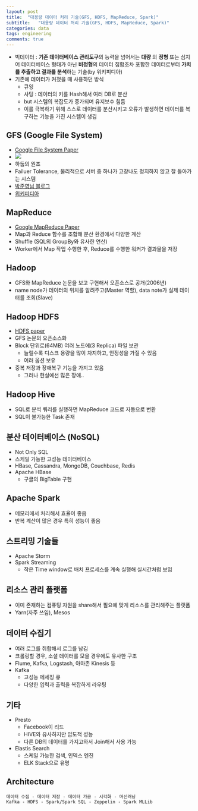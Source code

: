 ```yaml
---
layout: post
title:  "대용량 데이터 처리 기술(GFS, HDFS, MapReduce, Spark)"
subtitle:   "대용량 데이터 처리 기술(GFS, HDFS, MapReduce, Spark)"
categories: data
tags: engineering
comments: true
---
```


- 빅데이터 : **기존 데이터베이스 관리도구**의 능력을 넘어서는 **대량** 의 **정형** 또는 심지어 데이터베이스 형태가 아닌 **비정형**의 데이터 집합조차 포함한 데이터로부터 **가치를 추출하고 결과를 분석**하는 기술(by 위키피디아)
- 기존에 데이터가 커졌을 때 사용하던 방식
	- 큐잉
	- 샤딩 : 데이터의 키를 Hash해서 여러 DB로 분산
	- but 시스템의 복잡도가 증가되며 유지보수 힘듬
	- 이를 극복하기 위해 스스로 데이터를 분산시키고 오류가 발생하면 데이터를 복구하는 기능을 가진 시스템이 생김 	

## GFS (Google File System)
- [Google File System Paper](https://static.googleusercontent.com/media/research.google.com/ko//archive/gfs-sosp2003.pdf)
- <img src="https://www.dropbox.com/s/veqxbvuk2oefm96/%EC%8A%A4%ED%81%AC%EB%A6%B0%EC%83%B7%202018-05-26%2013.53.43.png?raw=1">
- 하둡의 원조
- Failuer Tolerance, 물리적으로 서버 중 하나가 고장나도 정지하지 않고 잘 돌아가는 시스템
- [박준영님 블로그](https://swalloow.github.io/map-reduce)
- [위키피디아](https://ko.wikipedia.org/wiki/%EA%B5%AC%EA%B8%80_%ED%8C%8C%EC%9D%BC_%EC%8B%9C%EC%8A%A4%ED%85%9C)

## MapReduce
- [Google MapReduce Paper](https://research.google.com/archive/mapreduce-osdi04.pdf)
- Map과 Reduce 함수를 조합해 분산 환경에서 다양한 계산
- Shuffle (SQL의 GroupBy와 유사한 연산)
- Worker에서 Map 작업 수행한 후, Reduce를 수행한 워커가 결과물을 저장

## Hadoop
- GFS와 MapReduce 논문을 보고 구현해서 오픈소스로 공개(2006년)
- name node가 데이터의 위치를 알려주고(Master 역할), data note가 실제 데이터를 조회(Slave)

## Hadoop HDFS
- [HDFS paper](http://storageconference.us/2010/Papers/MSST/Shvachko.pdf)
- GFS 논문의 오픈소스화
- Block 단위로(64MB) 여러 노드에(3 Replica) 파일 보관
	- 늘릴수록 디스크 용량을 많이 차지하고, 안정성을 가질 수 있음
	- 여러 옵션 보유
- 중복 저장과 장애복구 기능을 가지고 있음
	- 그러나 현실에선 많은 장애..

## Hadoop Hive
- SQL로 분석 쿼리를 실행하면 MapReduce 코드로 자동으로 변환	
- SQL이 불가능한 Task 존재

## 분산 데이터베이스 (NoSQL)
- Not Only SQL
- 스케일 가능한 고성능 데이터베이스
- HBase, Cassandra, MongoDB, Couchbase, Redis
- Apache HBase
	- 구글의 BigTable 구현
 
## Apache Spark
- 메모리에서 처리해서 효율이 좋음
- 반복 계산이 많은 경우 특히 성능이 좋음


## 스트리밍 기술들
- Apache Storm
- Spark Streaming
	- 작은 Time window로 배치 프로세스를 계속 실행해 실시간처럼 보임

## 리소스 관리 플랫폼
- 이미 존재하는 컴퓨팅 자원을 share해서 필요에 맞게 리소스를 관리해주는 플랫폼
- Yarn(자주 쓰임), Mesos 

## 데이터 수집기
- 여러 로그를 취합해서 로그를 남김
- 크롤링할 경우, 소셜 데이터를 모을 경우에도 유사한 구조
- Flume, Kafka, Logstash, 아마존 Kinesis 등
- Kafka
	- 고성능 메세징 큐 
	- 다양한 입력과 출력을 복잡하게 라우팅

## 기타
- Presto
	- Facebook이 리드
	- HIVE와 유사하지만 압도적 성능
	- 다른 DB의 데이터를 가지고와서 Join해서 사용 가능 
- Elastis Search
	- 스케일 가능한 검색, 인덱스 엔진
	- ELK Stack으로 유명 	

## Architecture
```
데이터 수집 - 데이터 저장 - 데이터 가공 - 시각화 - 머신러닝
Kafka - HDFS - Spark/Spark SQL - Zeppelin - Spark MLLib
```

